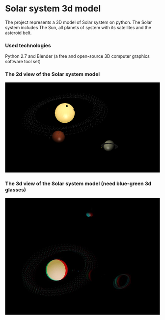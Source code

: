 # Solar system 3d model

The project represents a 3D model of Solar system on python. The Solar system includes The Sun, all planets of system with its satellites and the asteroid belt.

### Used technologies

Python 2.7 and Blender (a free and open-source 3D computer graphics software tool set)

### The 2d view of the Solar system model

![Solar system 2d](docs/solar_system_2d.png)


### The 3d view of the Solar system model (need blue-green 3d glasses)

![Solar system 3d](docs/solar_system_3d.png)